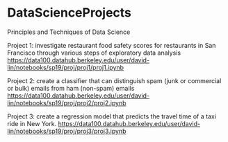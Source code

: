# DataScienceProjects
Principles and Techniques of Data Science 

Project 1: investigate restaurant food safety scores for restaurants in San Francisco through various steps of exploratory data analysis
https://data100.datahub.berkeley.edu/user/david-lin/notebooks/sp19/proj/proj1/proj1.ipynb

Project 2: create a classifier that can distinguish spam (junk or commercial or bulk) emails from ham (non-spam) emails
https://data100.datahub.berkeley.edu/user/david-lin/notebooks/sp19/proj/proj2/proj2.ipynb

Project 3: create a regression model that predicts the travel time of a taxi ride in New York.
https://data100.datahub.berkeley.edu/user/david-lin/notebooks/sp19/proj/proj3/proj3.ipynb
